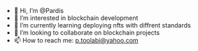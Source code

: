 - 👋 Hi, I’m @Pardis
- 👀 I’m interested in blockchain development
- 🌱 I’m currently learning deploying nfts with diffrent standards 
- 💞️ I’m looking to collaborate on blockchain projects
- 📫 How to reach me: p.toolabi@yahoo.com

<!---
toolabi/toolabi is a ✨ special ✨ repository because its `README.md` (this file) appears on your GitHub profile.
You can click the Preview link to take a look at your changes.
--->
